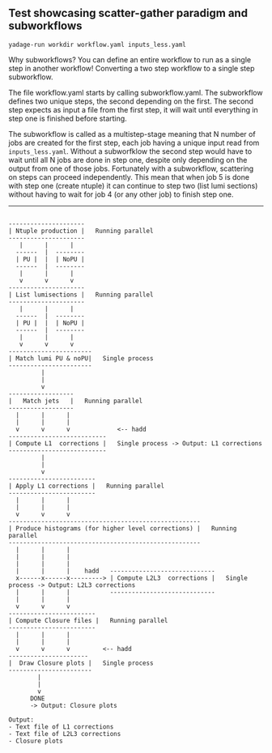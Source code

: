 ## Test showcasing scatter-gather paradigm and subworkflows

```
yadage-run workdir workflow.yaml inputs_less.yaml
```

Why subworkflows? You can define an entire workflow to run as a single step in another workflow! Converting a two step workflow to a single step subworkflow.

The file workflow.yaml starts by calling subworkflow.yaml. The subworkflow defines two unique steps, the second depending on the first. The second step expects as input a file from the first step, it will wait until everything in step one is finished before starting.

The subworkflow is called as a multistep-stage meaning that N number of jobs are created for the first step, each job having a unique input read from `inputs_less.yaml`. Without a subworfklow the second step would have to wait until all N jobs are done in step one, despite only depending on the output from one of those jobs. Fortunately with a subworkflow, scattering on steps can proceed independently. This mean that when job 5 is done with step one (create ntuple) it can continue to step two (list lumi sections) without having to wait for job 4 (or any other job) to finish step one.

----------------------------------------

```

---------------------
| Ntuple production |   Running parallel
---------------------
   |      |      |    
  ------  |  --------
  | PU |  |  | NoPU |
  ------  |  --------   
   |      |      |
   v      v      v
---------------------
| List lumisections |   Running parallel
---------------------
   |      |      |    
  ------  |  --------
  | PU |  |  | NoPU |
  ------  |  --------   
   |      |      |
   v      v      v
-----------------------
| Match lumi PU & noPU|   Single process
-----------------------
         |
         |
         v
------------------
|   Match jets   |   Running parallel
------------------
  |      |      |    
  |      |      |
  v      v      v             <-- hadd
---------------------------  
| Compute L1  corrections |   Single process -> Output: L1 corrections
---------------------------
         |
         |
         v
------------------------
| Apply L1 corrections |   Running parallel
------------------------
  |      |      |    
  |      |      |
  v      v      v
-----------------------------------------------------
| Produce histograms (for higher level corrections) |   Running parallel
-----------------------------------------------------
  |      |      |    
  |      |      |
  |      |      |               
  |      |      |    hadd   -----------------------------   
  x------x------x---------> | Compute L2L3  corrections |   Single process -> Output: L2L3 corrections
  |      |      |           -----------------------------
  |      |      |                            
  v      v      v                                                            
------------------------
| Compute Closure files |   Running parallel
------------------------
  |      |      |    
  |      |      |
  v      v      v         <-- hadd
----------------------
|  Draw Closure plots |   Single process
-----------------------
        |
        |
        v
      DONE
      -> Output: Closure plots

Output: 
- Text file of L1 corrections
- Text file of L2L3 corrections
- Closure plots
```

